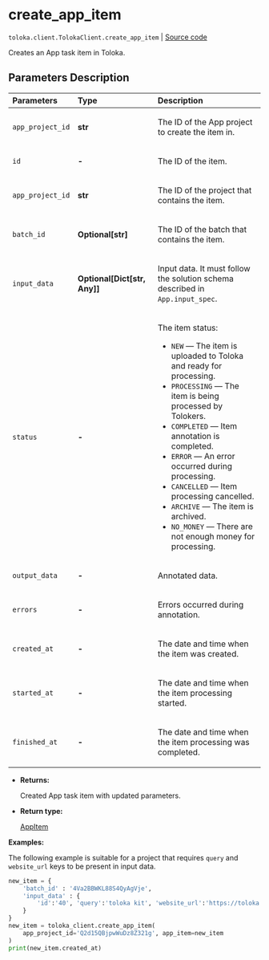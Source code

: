 # create_app_item
`toloka.client.TolokaClient.create_app_item` | [Source code](https://github.com/Toloka/toloka-kit/blob/v1.2.1/src/client/__init__.py#L4136)

Creates an App task item in Toloka.

## Parameters Description

| Parameters | Type | Description |
| :----------| :----| :-----------|
`app_project_id`|**str**|<p>The ID of the App project to create the item in.</p>
`id`|**-**|<p>The ID of the item.</p>
`app_project_id`|**str**|<p>The ID of the project that contains the item.</p>
`batch_id`|**Optional\[str\]**|<p>The ID of the batch that contains the item.</p>
`input_data`|**Optional\[Dict\[str, Any\]\]**|<p>Input data. It must follow the solution schema described in `App.input_spec`.</p>
`status`|**-**|<p>The item status:</p> <ul> <li>`NEW` — The item is uploaded to Toloka and ready for processing.</li> <li>`PROCESSING` — The item is being processed by Tolokers.</li> <li>`COMPLETED` — Item annotation is completed.</li> <li>`ERROR` — An error occurred during processing.</li> <li>`CANCELLED` — Item processing cancelled.</li> <li>`ARCHIVE` — The item is archived.</li> <li>`NO_MONEY` — There are not enough money for processing.</li> </ul>
`output_data`|**-**|<p>Annotated data.</p>
`errors`|**-**|<p>Errors occurred during annotation.</p>
`created_at`|**-**|<p>The date and time when the item was created.</p>
`started_at`|**-**|<p>The date and time when the item processing started.</p>
`finished_at`|**-**|<p>The date and time when the item processing was completed.</p>

* **Returns:**

  Created App task item with updated parameters.

* **Return type:**

  [AppItem](toloka.client.app.AppItem.md)

**Examples:**

The following example is suitable for a project
that requires `query` and `website_url` keys to be present in input data.

```python
new_item = {
    'batch_id' : '4Va2BBWKL88S4QyAgVje',
    'input_data' : {
        'id':'40', 'query':'toloka kit', 'website_url':'https://toloka.ai/docs/toloka-kit'
    }
}
new_item = toloka_client.create_app_item(
    app_project_id='Q2d15QBjpwWuDz8Z321g', app_item=new_item
)
print(new_item.created_at)
```
